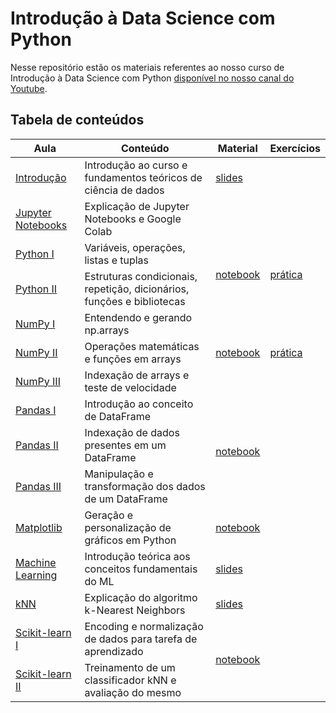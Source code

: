 # Introdução à Data Science com Python

Nesse repositório estão os materiais referentes ao nosso curso de Introdução à Data Science com Python [disponível no nosso canal do Youtube](https://www.youtube.com/playlist?list=PLFE-LjWAAP9SfEuLXf3qrpw4szKWjlYq9).

## Tabela de conteúdos

<table>
<thead>
  <tr>
    <th>Aula</th>
    <th>Conteúdo</th>
    <th>Material</th>
    <th>Exercícios</th>
  </tr>
</thead>
<tbody>
  <tr>
    <td><a href="https://youtu.be/pjT_0nPiSqQ" target="_blank" rel="noopener noreferrer">Introdução</a></td>
    <td>Introdução ao curso e fundamentos teóricos de ciência de dados</td>
    <td><a href="https://github.com/icmc-data/Intro-Data-Science-Youtube/blob/master/slides/intro_data_science.pdf" target="_blank" rel="noopener noreferrer">slides</a></td>
    <td></td>
  </tr>
  <tr>
    <td><a href="https://youtu.be/9Z9CsZCFsTE" target="_blank" rel="noopener noreferrer">Jupyter Notebooks</a></td>
    <td>Explicação de Jupyter Notebooks e Google Colab</td>
    <td></td>
    <td></td>
  </tr>
  <tr>
    <td><a href="https://youtu.be/mlmaSC61Fuw" target="_blank" rel="noopener noreferrer">Python I</a></td>
    <td>Variáveis, operações, listas e tuplas </td>
    <td rowspan="2"><a href="https://github.com/icmc-data/Intro-Data-Science-Youtube/blob/master/Jupyter%20e%20Python.ipynb" target="_blank" rel="noopener noreferrer">notebook</a></td>
    <td rowspan="2"><a href="https://github.com/icmc-data/Intro-Data-Science-Youtube/blob/master/exercicios/Exercicios_Numpy.ipynb" target="_blank" rel="noopener noreferrer">prática</a></td>
  </tr>
  <tr>
    <td><a href="https://youtu.be/q6sWD9CLMdw" target="_blank" rel="noopener noreferrer">Python II</a></td>
    <td>Estruturas condicionais, repetição, dicionários, funções e bibliotecas</td>
  </tr>
  <tr>
    <td><a href="https://youtu.be/U7qYyLT_Tzo" target="_blank" rel="noopener noreferrer">NumPy I</a></td>
    <td>Entendendo e gerando np.arrays</td>
    <td rowspan="3"><a href="https://github.com/icmc-data/Intro-Data-Science-Youtube/blob/master/Numpy.ipynb" target="_blank" rel="noopener noreferrer">notebook</a></td>
    <td rowspan="3"><a href="https://github.com/icmc-data/Intro-Data-Science-Youtube/blob/master/exercicios/Exercicios_Numpy.ipynb" target="_blank" rel="noopener noreferrer">prática</a><br></td>
  </tr>
  <tr>
    <td><a href="https://youtu.be/nMJvDHhLjzY" target="_blank" rel="noopener noreferrer">NumPy II</a></td>
    <td>Operações matemáticas e funções em arrays</td>
  </tr>
  <tr>
    <td><a href="https://youtu.be/X9XAMnOhSGo" target="_blank" rel="noopener noreferrer">NumPy III</a></td>
    <td>Indexação de arrays e teste de velocidade</td>
  </tr>
  <tr>
    <td><a href="https://youtu.be/qmhrfxVTXWI" target="_blank" rel="noopener noreferrer">Pandas I</a></td>
    <td>Introdução ao conceito de DataFrame</td>
    <td rowspan="3"><a href="https://github.com/icmc-data/Intro-Data-Science-Youtube/blob/master/Pandas.ipynb" target="_blank" rel="noopener noreferrer">notebook</a></td>
    <td rowspan="3"></td>
  </tr>
  <tr>
    <td><a href="https://youtu.be/YgFZ3wPygZM" target="_blank" rel="noopener noreferrer">Pandas II</a></td>
    <td>Indexação de dados presentes em um DataFrame</td>
  </tr>
  <tr>
    <td><a href="https://youtu.be/ol5FPII_ozY" target="_blank" rel="noopener noreferrer">Pandas III</a></td>
    <td>Manipulação e transformação dos dados de um DataFrame</td>
  </tr>
  <tr>
    <td><a href="https://youtu.be/yoAPLhaU3F4" target="_blank" rel="noopener noreferrer">Matplotlib</a></td>
    <td>Geração e personalização de gráficos em Python</td>
    <td><a href="https://github.com/icmc-data/Intro-Data-Science-Youtube/blob/master/Matplotlib.ipynb" target="_blank" rel="noopener noreferrer">notebook</a></td>
    <td></td>
  </tr>
  <tr>
    <td><a href="https://www.youtube.com/watch?v=3kFHrsMSymM" target="_blank" rel="noopener noreferrer">Machine Learning</a></td>
    <td>Introdução teórica aos conceitos fundamentais do ML</td>
    <td><a href="https://github.com/icmc-data/Intro-Data-Science-Youtube/blob/master/slides/intro_machine_learning.pdf" target="_blank" rel="noopener noreferrer">slides</a></td>
    <td></td>
  </tr>
  <tr>
    <td><a href="https://youtu.be/rlmu8PsifI8" target="_blank" rel="noopener noreferrer">kNN</a></td>
    <td>Explicação do algoritmo k-Nearest Neighbors</td>
    <td><a href="https://github.com/icmc-data/Intro-Data-Science-Youtube/blob/master/slides/kNN.pdf" target="_blank" rel="noopener noreferrer">slides</a></td>
    <td></td>
  </tr>
  <tr>
    <td><a href="https://youtu.be/YxxMdmiONQ8" target="_blank" rel="noopener noreferrer">Scikit-learn I</a></td>
    <td>Encoding e normalização de dados para tarefa de aprendizado</td>
    <td rowspan="2"><a href="https://github.com/icmc-data/Intro-Data-Science-Youtube/blob/master/Scikit-Learn.ipynb" target="_blank" rel="noopener noreferrer">notebook</a></td>
    <td rowspan="2"></td>
  </tr>
  <tr>
    <td><a href="https://youtu.be/n19ZZPTrKZk" target="_blank" rel="noopener noreferrer">Scikit-learn II</a></td>
    <td>Treinamento de um classificador kNN e avaliação do mesmo</td>
  </tr>
</tbody>
</table>
